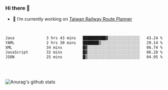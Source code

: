 ### Hi there 👋

- 🔭 I’m currently working on [Taiwan Railway Route Planner](https://github.com/Taiwan-Railway-Route-Planner)

<br/>

<!--START_SECTION:waka-->

```txt
Java              3 hrs 43 mins   ██████████▓░░░░░░░░░░░░░░   43.24 %
YAML              2 hrs 30 mins   ███████▒░░░░░░░░░░░░░░░░░   29.14 %
XML               34 mins         █▓░░░░░░░░░░░░░░░░░░░░░░░   06.74 %
JavaScript        32 mins         █▓░░░░░░░░░░░░░░░░░░░░░░░   06.28 %
JSON              25 mins         █▒░░░░░░░░░░░░░░░░░░░░░░░   04.95 %
```

<!--END_SECTION:waka-->

<br/>
<br/>

![Anurag's github stats](https://github-readme-stats.vercel.app/api?username=DepickereSven&show_icons=true&theme=tokyonight)



<!--
**DepickereSven/DepickereSven** is a ✨ _special_ ✨ repository because its `README.md` (this file) appears on your GitHub profile.

Here are some ideas to get you started:

- 🔭 I’m currently working on ...
- 🌱 I’m currently learning ...
- 👯 I’m looking to collaborate on ...
- 🤔 I’m looking for help with ...
- 💬 Ask me about ...
- 📫 How to reach me: ...
- 😄 Pronouns: ...
- ⚡ Fun fact: ...
-->
